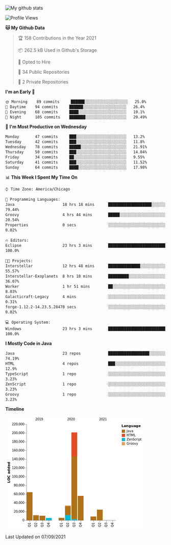 ![My github stats](https://github-readme-stats.vercel.app/api?username=romvoid95&theme=gruvbox&include_all_commits=true&show_icons=true")

<!--START_SECTION:waka-->
![Profile Views](http://img.shields.io/badge/Profile%20Views-2-blue)

**🐱 My Github Data** 

> 🏆 158 Contributions in the Year 2021
 > 
> 📦 262.5 kB Used in Github's Storage 
 > 
> 💼 Opted to Hire
 > 
> 📜 34 Public Repositories 
 > 
> 🔑 2 Private Repositories  
 > 
**I'm an Early 🐤** 

```text
🌞 Morning    89 commits     ██████░░░░░░░░░░░░░░░░░░░   25.0% 
🌆 Daytime    94 commits     ██████░░░░░░░░░░░░░░░░░░░   26.4% 
🌃 Evening    68 commits     ████░░░░░░░░░░░░░░░░░░░░░   19.1% 
🌙 Night      105 commits    ███████░░░░░░░░░░░░░░░░░░   29.49%

```
📅 **I'm Most Productive on Wednesday** 

```text
Monday       47 commits     ███░░░░░░░░░░░░░░░░░░░░░░   13.2% 
Tuesday      42 commits     ███░░░░░░░░░░░░░░░░░░░░░░   11.8% 
Wednesday    78 commits     █████░░░░░░░░░░░░░░░░░░░░   21.91% 
Thursday     50 commits     ███░░░░░░░░░░░░░░░░░░░░░░   14.04% 
Friday       34 commits     ██░░░░░░░░░░░░░░░░░░░░░░░   9.55% 
Saturday     41 commits     ███░░░░░░░░░░░░░░░░░░░░░░   11.52% 
Sunday       64 commits     ████░░░░░░░░░░░░░░░░░░░░░   17.98%

```


📊 **This Week I Spent My Time On** 

```text
⌚︎ Time Zone: America/Chicago

💬 Programming Languages: 
Java                     18 hrs 18 mins      ███████████████████░░░░░░   79.44% 
Groovy                   4 hrs 44 mins       █████░░░░░░░░░░░░░░░░░░░░   20.54% 
Properties               0 secs              ░░░░░░░░░░░░░░░░░░░░░░░░░   0.02%

🔥 Editors: 
Eclipse                  23 hrs 3 mins       █████████████████████████   100.0%

🐱‍💻 Projects: 
Interstellar             12 hrs 48 mins      ██████████████░░░░░░░░░░░   55.57% 
Interstellar-Exoplanets  8 hrs 18 mins       █████████░░░░░░░░░░░░░░░░   36.07% 
Worker                   1 hr 51 mins        ██░░░░░░░░░░░░░░░░░░░░░░░   8.03% 
Galacticraft-Legacy      4 mins              ░░░░░░░░░░░░░░░░░░░░░░░░░   0.31% 
forge-1.12.2-14.23.5.28470 secs              ░░░░░░░░░░░░░░░░░░░░░░░░░   0.02%

💻 Operating System: 
Windows                  23 hrs 3 mins       █████████████████████████   100.0%

```

**I Mostly Code in Java** 

```text
Java                     23 repos            ██████████████████░░░░░░░   74.19% 
HTML                     4 repos             ███░░░░░░░░░░░░░░░░░░░░░░   12.9% 
TypeScript               1 repo              ░░░░░░░░░░░░░░░░░░░░░░░░░   3.23% 
ZenScript                1 repo              ░░░░░░░░░░░░░░░░░░░░░░░░░   3.23% 
Groovy                   1 repo              ░░░░░░░░░░░░░░░░░░░░░░░░░   3.23%

```


**Timeline**

![Chart not found](https://raw.githubusercontent.com/ROMVoid95/ROMVoid95/master/charts/bar_graph.png) 


 Last Updated on 07/09/2021
<!--END_SECTION:waka-->
